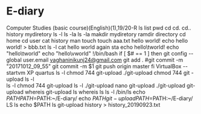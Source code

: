 # E-diary
Computer Studies (basic course)(English)(1),19/20-R
ls list
pwd 
cd
cd.
cd..
history
mydiretory
ls -l
ls -la
ls -la
makdir mydiretory
ramdir directory
cd home
cd user
cat history
man touch
touch aaa.txt
hello world!
echo hello world! > bbb.txt
ls -l
cat hello world again
sta
echo hello\tworld!
echo "hello\tworld"
echo "hello\vworld"
!/bin/bash
if [ $# == 1 ]
then
git config --global user.email vaghaninikunj24@gmail.com
git add .
#git commit -m "20171012_09_55"
git commit -m $1
git push origin master
fi
VirtualBox --startvm XP
quartus
ls -l
chmod 744 git-upload
./git-upload
chmod 744 git -upload
ls -l\
ls -l
chmod 744 git-upload 
ls -l
./git-upload 
nano git-upload 
./git-upload 
git-upload
whereis git-upload
ls
whereis ls
ls -l /bin/ls
echo $PATH
PATH=$PATH:~/E-diary/
echo $PATH
git -upload
PATH=$PATH:~/E-diary/
LS
ls
echo $PATH
ls
git-upload
history > history_20190923.txt

